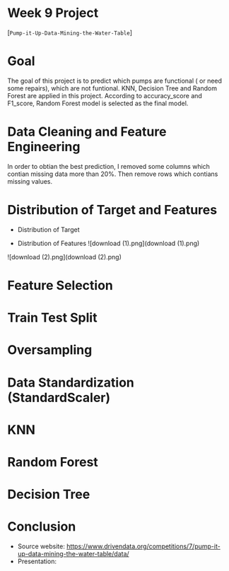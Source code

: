 # Week 9 Project  
[`Pump-it-Up-Data-Mining-the-Water-Table`]

# Goal
The goal of this project is to predict which pumps are functional ( or need some repairs), which are not funtional. KNN, Decision Tree and Random Forest are applied in this project. According to accuracy_score and F1_score, Random Forest model is selected as the final model. 

# Data Cleaning and Feature Engineering
In order to obtian the best prediction, I removed some columns which contian missing data more than 20%. Then remove rows which contians missing values.

# Distribution of Target and Features 

* Distribution of Target



* Distribution of Features
![download (1).png](download (1).png)

![download (2).png](download (2).png)




# Feature Selection





# Train Test Split

# Oversampling
# Data Standardization (StandardScaler)
# KNN
# Random Forest
# Decision Tree


# Conclusion 
     
- Source website: https://www.drivendata.org/competitions/7/pump-it-up-data-mining-the-water-table/data/
- Presentation: 
